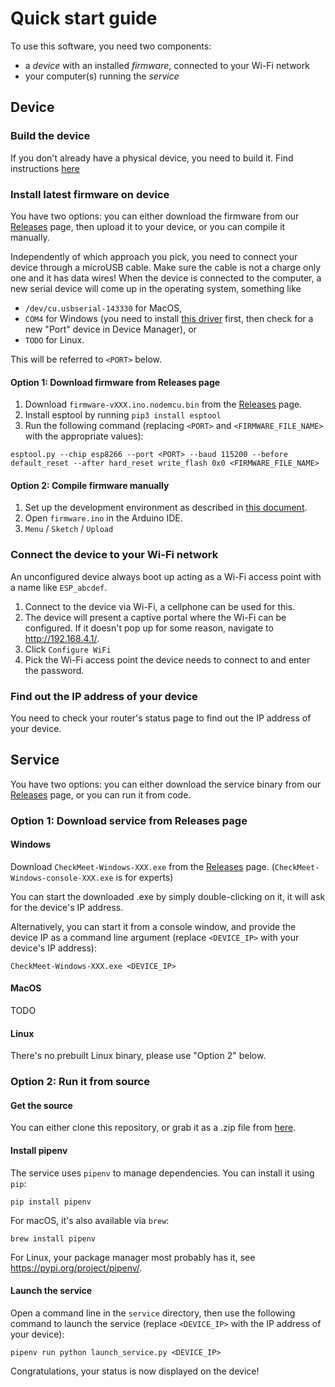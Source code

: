 # Quick start guide

To use this software, you need two components:
- a _device_ with an installed _firmware_, connected to your Wi-Fi network
- your computer(s) running the _service_

## Device

### Build the device

If you don't already have a physical device, you need to build it. Find instructions [here](BuildTheDevice.md)

### Install latest firmware on device

You have two options: you can either download the firmware from our [Releases] page, then upload it to your device, or you can compile it manually.

Independently of which approach you pick, you need to connect your device through a microUSB cable.
Make sure the cable is not a charge only one and it has data wires!
When the device is connected to the computer, a new serial device will come up in the operating system, something like

- `/dev/cu.usbserial-143330` for MacOS,
- `COM4` for Windows (you need to install [this driver](https://github.com/nodemcu/nodemcu-devkit/blob/master/Drivers/CH341SER_WINDOWS.zip) first, then check for a new "Port" device in Device Manager), or
- `TODO` for Linux.

This will be referred to `<PORT>` below.

#### Option 1: Download firmware from Releases page

1. Download `firmware-vXXX.ino.nodemcu.bin` from the [Releases] page.
2. Install esptool by running `pip3 install esptool`
3. Run the following command (replacing `<PORT>` and `<FIRMWARE_FILE_NAME>` with the appropriate values):

```
esptool.py --chip esp8266 --port <PORT> --baud 115200 --before default_reset --after hard_reset write_flash 0x0 <FIRMWARE_FILE_NAME>
```

#### Option 2: Compile firmware manually

1. Set up the development environment as described in [this document](../firmware/README.md).
2. Open `firmware.ino` in the Arduino IDE.
3. `Menu` / `Sketch` / `Upload`

### Connect the device to your Wi-Fi network

An unconfigured device always boot up acting as a Wi-Fi access point with a name like `ESP_abcdef`.

1. Connect to the device via Wi-Fi, a cellphone can be used for this.
2. The device will present a captive portal where the Wi-Fi can be configured.
   If it doesn't pop up for some reason, navigate to http://192.168.4.1/.
3. Click `Configure WiFi`
4. Pick the Wi-Fi access point the device needs to connect to and enter the password.

### Find out the IP address of your device

You need to check your router's status page to find out the IP address of your device.

## Service

You have two options: you can either download the service binary from our [Releases] page, or you can run it from code.

### Option 1: Download service from Releases page

#### Windows

Download `CheckMeet-Windows-XXX.exe` from the [Releases] page. (`CheckMeet-Windows-console-XXX.exe` is for experts)

You can start the downloaded .exe by simply double-clicking on it, it will ask for the device's IP address.

Alternatively, you can start it from a console window, and provide the device IP as a command line argument (replace `<DEVICE_IP>` with your device's IP address):

```
CheckMeet-Windows-XXX.exe <DEVICE_IP>
```

#### MacOS

TODO

#### Linux

There's no prebuilt Linux binary, please use "Option 2" below.

### Option 2: Run it from source

#### Get the source

You can either clone this repository, or grab it as a .zip file from [here](https://github.com/Formlabs/Hackathon-2021-CheckMeet/archive/refs/heads/master.zip).

#### Install pipenv

The service uses `pipenv` to manage dependencies. You can install it using `pip`:

```
pip install pipenv
```

For macOS, it's also available via `brew`:

```
brew install pipenv
```

For Linux, your package manager most probably has it, see https://pypi.org/project/pipenv/.

#### Launch the service

Open a command line in the `service` directory, then use the following command to launch the service (replace `<DEVICE_IP>` with the IP address of your device):

```
pipenv run python launch_service.py <DEVICE_IP>
```

Congratulations, your status is now displayed on the device!

[Releases]: https://github.com/Formlabs/Hackathon-2021-CheckMeet/releases

